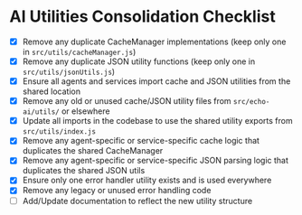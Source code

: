 # AI Utilities Consolidation Checklist

- [x] Remove any duplicate CacheManager implementations (keep only one in `src/utils/cacheManager.js`)
- [x] Remove any duplicate JSON utility functions (keep only one in `src/utils/jsonUtils.js`)
- [x] Ensure all agents and services import cache and JSON utilities from the shared location
- [x] Remove any old or unused cache/JSON utility files from `src/echo-ai/utils/` or elsewhere
- [x] Update all imports in the codebase to use the shared utility exports from `src/utils/index.js`
- [x] Remove any agent-specific or service-specific cache logic that duplicates the shared CacheManager
- [x] Remove any agent-specific or service-specific JSON parsing logic that duplicates the shared JSON utils
- [x] Ensure only one error handler utility exists and is used everywhere
- [x] Remove any legacy or unused error handling code
- [ ] Add/Update documentation to reflect the new utility structure
